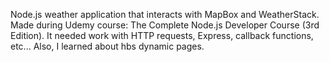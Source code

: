 Node.js weather application that interacts with MapBox and WeatherStack. Made during Udemy course: The Complete Node.js Developer Course (3rd Edition). It needed work with HTTP requests, Express, callback functions, etc... Also, I learned about hbs dynamic pages.